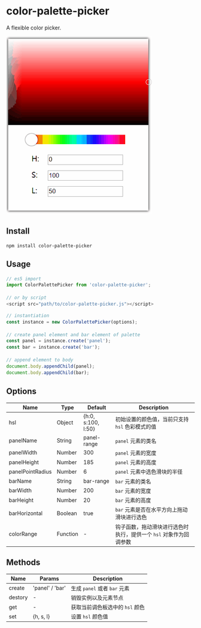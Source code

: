 # color-palette-picker
A flexible color picker.

![](./example.gif)

## Install
```shell
npm install color-palette-picker
```

## Usage
```js
// es5 import
import ColorPalettePicker from 'color-palette-picker';

// or by script
<script src="path/to/color-palette-picker.js"></script>
```

```js
// instantiation
const instance = new ColorPalettePicker(options);

// create panel element and bar element of palette
const panel = instance.create('panel');
const bar = instance.create('bar');

// append element to body
document.body.appendChild(panel);
document.body.appendChild(bar);
```

## Options
| Name | Type | Default | Description |
| --- | --- | --- | --- |
| hsl | Object | {h:0, s:100, l:50} | 初始设置的颜色值，当前只支持 `hsl` 色彩模式的值 |
| panelName | String | panel-range | `panel` 元素的类名 |
| panelWidth | Number | 300 | `panel` 元素的宽度 |
| panelHeight | Number | 185 | `panel` 元素的高度 |
| panelPointRadius | Number | 6 | `panel` 元素中选色滑块的半径 |
| barName | String | bar-range | `bar` 元素的类名 |
| barWidth | Number | 200 | `bar` 元素的宽度 |
| barHeight | Number | 20 | `bar` 元素的高度 |
| barHorizontal | Boolean | true | `bar` 元素是否在水平方向上拖动滑块进行选色 |
| colorRange | Function | - | 钩子函数，拖动滑块进行选色时执行，提供一个 `hsl` 对象作为回调参数 |

## Methods
| Name | Params | Description |
| --- | --- | --- |
| create | 'panel' / 'bar' | 生成 `panel` 或者 `bar` 元素 |
| destory | - | 销毁实例以及元素节点 |
| get | - | 获取当前调色板选中的 `hsl` 颜色 |
| set | {h, s, l} | 设置 `hsl` 颜色值 |